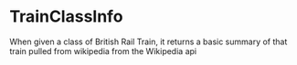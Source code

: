 # TrainClassInfo
When given a class of British Rail Train, it returns a basic summary of that train pulled from wikipedia from the Wikipedia api
